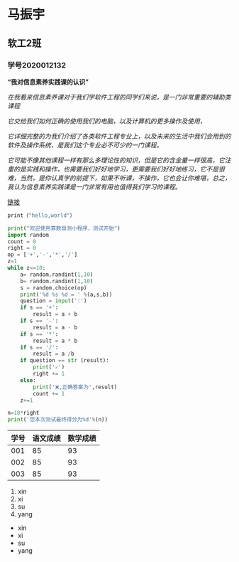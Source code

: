 # 马振宇

## 软工2班

### 学号2020012132



**“我对信息素养实践课的认识”**

*在我看来信息素养课对于我们学软件工程的同学们来说，是一门非常重要的辅助类课程*

*它交给我们如何正确的使用我们的电脑，以及计算机的更多操作及使用，*

*它详细完整的为我们介绍了各类软件工程专业上，以及未来的生活中我们会用到的软件及操作系统，是我们这个专业必不可少的一门课程。*

*它可能不像其他课程一样有那么多理论性的知识，但是它的含金量一样很高，它注重的是实践和操作，也需要我们好好地学习，更需要我们好好地练习，它不是很难，当然，是你认真学的前提下，如果不听课，不操作，它也会让你难堪，总之，我认为信息素养实践课是一门非常有用也值得我们学习的课程。*

[链接](www.baidu.com)





```python
print（"hello,world"）
```

```python
print("欢迎使用算数自测小程序，测试开始")
import random
count = 0
right = 0
op = ['+','-','*','/']
z=1
while z<=10:
    a= random.randint(1,10)
    b= random.randint(1,10)
    s = random.choice(op)
    print('%d %s %d = ' %(a,s,b))
    question = input(':')
    if s == '+':
        result = a + b
    if s == '-':
        result = a - b
    if s == '*':
        result = a * b
    if s == '/':
        result = a /b
    if question == str (result):
        print('✓')
        right += 1
    else:
        print('❌,正确答案为',result)
        count += 1
    z+=1

n=10*right
print('您本次测试最终得分为%d'%(n))
```



| 学号 | 语文成绩 | 数学成绩 |
| ---- | -------- | -------- |
| 001  | 85       | 93       |
| 002  | 85       | 93       |
| 003  | 85       | 93       |

1. xin
2. xi
3. su
4. yang

- xin
- xi
- su
- yang